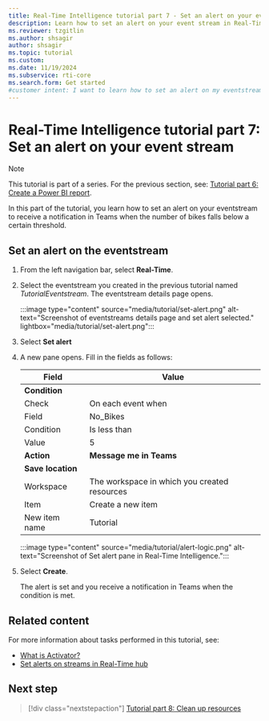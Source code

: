 ```yaml
---
title: Real-Time Intelligence tutorial part 7 - Set an alert on your event stream
description: Learn how to set an alert on your event stream in Real-Time Intelligence.
ms.reviewer: tzgitlin
ms.author: shsagir
author: shsagir
ms.topic: tutorial
ms.custom:
ms.date: 11/19/2024
ms.subservice: rti-core
ms.search.form: Get started
#customer intent: I want to learn how to set an alert on my eventstream in Real-Time Intelligence.
---
```

# Real-Time Intelligence tutorial part 7: Set an alert on your event stream

> [!NOTE]
> This tutorial is part of a series. For the previous section, see: [Tutorial part 6: Create a Power BI report](tutorial-6-power-bi-report.md).

In this part of the tutorial, you learn how to set an alert on your eventstream to receive a notification in Teams when the number of bikes falls below a certain threshold.

## Set an alert on the eventstream

1. From the left navigation bar, select **Real-Time**.
1. Select the eventstream you created in the previous tutorial named *TutorialEventstream*.
    The eventstream details page opens.
    
    :::image type="content" source="media/tutorial/set-alert.png" alt-text="Screenshot of eventstreams details page and set alert selected." lightbox="media/tutorial/set-alert.png":::

1. Select **Set alert**
1. A new pane opens. Fill in the fields as follows:

    | Field | Value |
    | --- | --- |
    | **Condition** |  |
    | Check | On each event when |
    | Field | No_Bikes |  
    | Condition | Is less than |
    | Value | 5 |
    | **Action** |  **Message me in Teams**
    | **Save location** | | 
    | Workspace | The workspace in which you created resources|
    | Item | Create a new item |
    | New item name | Tutorial |

    :::image type="content" source="media/tutorial/alert-logic.png" alt-text="Screenshot of Set alert pane in Real-Time Intelligence.":::

1. Select **Create**.

    The alert is set and you receive a notification in Teams when the condition is met.

## Related content

For more information about tasks performed in this tutorial, see:

* [What is Activator?](data-activator/activator-introduction.md)
* [Set alerts on streams in Real-Time hub](../real-time-hub/set-alerts-data-streams.md)

## Next step

> [!div class="nextstepaction"]
> [Tutorial part 8: Clean up resources](tutorial-8-clean-up-resources.md)
